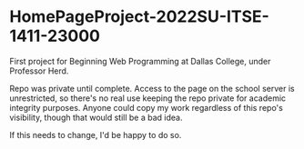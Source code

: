 # HomePageProject-2022SU-ITSE-1411-23000
First project for Beginning Web Programming at Dallas College, under Professor Herd. 

Repo was private until complete. Access to the page on the school server is unrestricted, so there's no real use keeping the repo private for academic integrity purposes. Anyone could copy my work regardless of this repo's visibility, though that would still be a bad idea.

If this needs to change, I'd be happy to do so.

